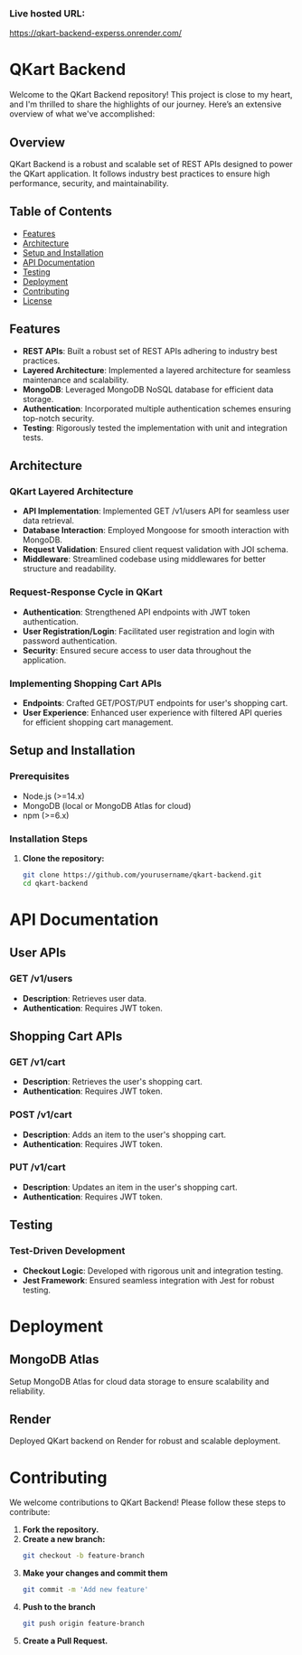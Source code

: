 ### Live hosted URL:
https://qkart-backend-experss.onrender.com/

# QKart Backend

Welcome to the QKart Backend repository! This project is close to my heart, and I'm thrilled to share the highlights of our journey. Here’s an extensive overview of what we've accomplished:

## Overview

QKart Backend is a robust and scalable set of REST APIs designed to power the QKart application. It follows industry best practices to ensure high performance, security, and maintainability.

## Table of Contents

- [Features](#features)
- [Architecture](#architecture)
- [Setup and Installation](#setup-and-installation)
- [API Documentation](#api-documentation)
- [Testing](#testing)
- [Deployment](#deployment)
- [Contributing](#contributing)
- [License](#license)

## Features

- **REST APIs**: Built a robust set of REST APIs adhering to industry best practices.
- **Layered Architecture**: Implemented a layered architecture for seamless maintenance and scalability.
- **MongoDB**: Leveraged MongoDB NoSQL database for efficient data storage.
- **Authentication**: Incorporated multiple authentication schemes ensuring top-notch security.
- **Testing**: Rigorously tested the implementation with unit and integration tests.

## Architecture

### QKart Layered Architecture

- **API Implementation**: Implemented GET /v1/users API for seamless user data retrieval.
- **Database Interaction**: Employed Mongoose for smooth interaction with MongoDB.
- **Request Validation**: Ensured client request validation with JOI schema.
- **Middleware**: Streamlined codebase using middlewares for better structure and readability.

### Request-Response Cycle in QKart

- **Authentication**: Strengthened API endpoints with JWT token authentication.
- **User Registration/Login**: Facilitated user registration and login with password authentication.
- **Security**: Ensured secure access to user data throughout the application.

### Implementing Shopping Cart APIs

- **Endpoints**: Crafted GET/POST/PUT endpoints for user's shopping cart.
- **User Experience**: Enhanced user experience with filtered API queries for efficient shopping cart management.

## Setup and Installation

### Prerequisites

- Node.js (>=14.x)
- MongoDB (local or MongoDB Atlas for cloud)
- npm (>=6.x)

### Installation Steps

1. **Clone the repository:**
   ```bash
   git clone https://github.com/yourusername/qkart-backend.git
   cd qkart-backend
# API Documentation

## User APIs

### GET /v1/users

- **Description**: Retrieves user data.
- **Authentication**: Requires JWT token.

## Shopping Cart APIs

### GET /v1/cart

- **Description**: Retrieves the user's shopping cart.
- **Authentication**: Requires JWT token.

### POST /v1/cart

- **Description**: Adds an item to the user's shopping cart.
- **Authentication**: Requires JWT token.

### PUT /v1/cart

- **Description**: Updates an item in the user's shopping cart.
- **Authentication**: Requires JWT token.

## Testing

### Test-Driven Development

- **Checkout Logic**: Developed with rigorous unit and integration testing.
- **Jest Framework**: Ensured seamless integration with Jest for robust testing.

# Deployment

## MongoDB Atlas

Setup MongoDB Atlas for cloud data storage to ensure scalability and reliability.

## Render

Deployed QKart backend on Render for robust and scalable deployment.

# Contributing

We welcome contributions to QKart Backend! Please follow these steps to contribute:

1. **Fork the repository.**
2. **Create a new branch:**
   ```bash
   git checkout -b feature-branch
   ```
3. **Make your changes and commit them**
   ```bash
   git commit -m 'Add new feature'
   ```
4. **Push to the branch**
   ```bash
   git push origin feature-branch
   ```
5. **Create a Pull Request.**

